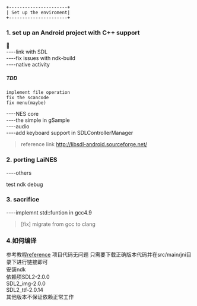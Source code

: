	+----------------------+
	| Set up the enviroment|
	+----------------------+

### 1. set up an Android project with C++ support
:triangular_flag_on_post:  
----link with SDL       
----fix issues with ndk-build  
----native activity


##### TDD   
    implement file operation
    fix the scancode
    fix menu(maybe)  

----NES core   
----the simple in gSample  
----audio  
----add keyboard support in SDLControllerManager  
> reference link http://libsdl-android.sourceforge.net/
	
### 2. porting LaiNES
----others

test ndk debug


### 3. sacrifice
----implemnt std::funtion in gcc4.9  
>[fix] migrate from gcc to clang



### 4.如何编译
参考教程[reference](http://lazyfoo.net/tutorials/SDL/52_hello_mobile/android_windows/index.php)
项目代码无问题 只需要下载正确版本代码并在src/main/jni目录下进行链接即可  
安装ndk  
依赖项SDL2-2.0.0  
SDL2_img-2.0.0  
SDL2_ttf-2.0.14  
其他版本不保证依赖正常工作